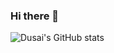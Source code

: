 ### Hi there 👋

<!--
**lurui1997/lurui1997** is a ✨ _special_ ✨ repository because its `README.md` (this file) appears on your GitHub profile.

Here are some ideas to get you started:

- 🔭 I’m currently working on Alibaba Cloud as SRE
- 🌱 I’m currently learning Java\ChatGPT\Rust\...
- 👯 I’m looking to collaborate on big data\AI applications
- 📫 How to reach me: yanqilu1997@126.com
- ⚡ Fun fact: Addict to reading and walking. Indeed they make me sobering
-->
![Dusai's GitHub stats](https://github-readme-stats.vercel.app/api?username=lurui1997)

